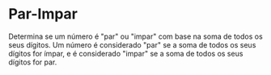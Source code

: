 # Par-Impar
Determina se um número é "par" ou "impar" com base na soma de todos os seus dígitos. Um número é considerado "par" se a soma de todos os seus dígitos for ímpar, e é considerado "impar" se a soma de todos os seus dígitos for par.
